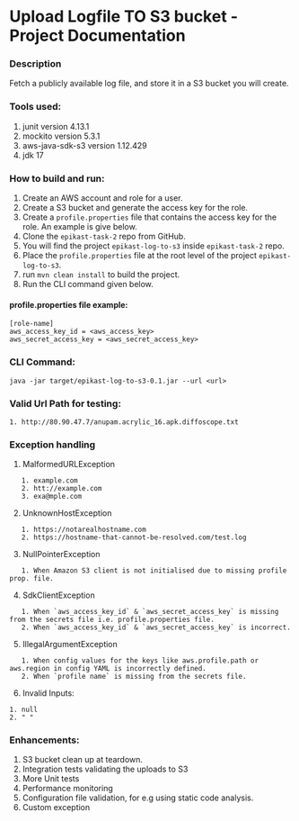 # Upload Logfile TO S3 bucket - Project Documentation

### Description
Fetch a publicly available log file, and store it in a S3 bucket you will create.

### Tools used:
1. junit version 4.13.1
2. mockito version 5.3.1
3. aws-java-sdk-s3 version 1.12.429
4. jdk 17

### How to build and run:

1. Create an AWS account and role for a user.
2. Create a S3 bucket and generate the access key for the role.
3. Create a `profile.properties` file that contains the access key for the role. An example is give below.
4. Clone the `epikast-task-2` repo from GitHub.
5. You will find the project `epikast-log-to-s3` inside `epikast-task-2` repo.
6. Place the `profile.properties` file at the root level of the project `epikast-log-to-s3`.
7. run `mvn clean install` to build the project.
8. Run the CLI command given below.

#### profile.properties file example:
```
[role-name]
aws_access_key_id = <aws_access_key>
aws_secret_access_key = <aws_secret_access_key>
```

### CLI Command:

```
java -jar target/epikast-log-to-s3-0.1.jar --url <url>
```


### Valid Url Path for testing:
```
1. http://80.90.47.7/anupam.acrylic_16.apk.diffoscope.txt
```
### Exception handling

1. MalformedURLException
```
   1. example.com
   2. htt://example.com
   3. exa@mple.com
```
2. UnknownHostException
```
   1. https://notarealhostname.com
   2. https://hostname-that-cannot-be-resolved.com/test.log
```
3. NullPointerException
```
   1. When Amazon S3 client is not initialised due to missing profile prop. file.
```
4. SdkClientException
```
   1. When `aws_access_key_id` & `aws_secret_access_key` is missing from the secrets file i.e. profile.properties file.
   2. When `aws_access_key_id` & `aws_secret_access_key` is incorrect. 
```
5. IllegalArgumentException
```
   1. When config values for the keys like aws.profile.path or aws.region in config YAML is incorrectly defined.
   2. When `profile name` is missing from the secrets file.
```
6. Invalid Inputs:
```
1. null
2. " "
```


### Enhancements:
1. S3 bucket clean up at teardown.
2. Integration tests validating the uploads to S3
3. More Unit tests
4. Performance monitoring
5. Configuration file validation, for e.g using static code analysis.
6. Custom exception